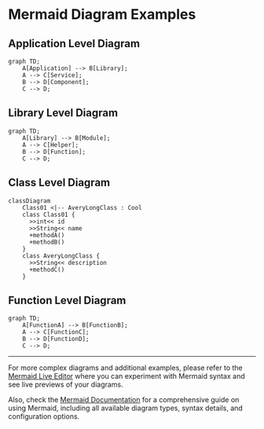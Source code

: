# Mermaid Diagram Examples
<!-- Mermaid documentation: https://mermaid.js.org/intro/ -->

## Application Level Diagram

```mermaid
graph TD;
    A[Application] --> B[Library];
    A --> C[Service];
    B --> D[Component];
    C --> D;
```

## Library Level Diagram

```mermaid
graph TD;
    A[Library] --> B[Module];
    A --> C[Helper];
    B --> D[Function];
    C --> D;
```

## Class Level Diagram

```mermaid
classDiagram
    Class01 <|-- AveryLongClass : Cool
    class Class01 {
      >>int<< id
      >>String<< name
      +methodA()
      +methodB()
    }
    class AveryLongClass {
      >>String<< description
      +methodC()
    }
```

## Function Level Diagram

```mermaid
graph TD;
    A[FunctionA] --> B[FunctionB];
    A --> C[FunctionC];
    B --> D[FunctionD];
    C --> D;
```

---

For more complex diagrams and additional examples, please refer to the [Mermaid Live Editor](https://mermaid-js.github.io/mermaid-live-editor/) where you can experiment with Mermaid syntax and see live previews of your diagrams.

Also, check the [Mermaid Documentation](https://mermaid-js.github.io/mermaid/#/) for a comprehensive guide on using Mermaid, including all available diagram types, syntax details, and configuration options.